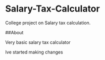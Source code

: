 # Salary-Tax-Calculator
College project on Salary tax calculation.

##About

Very basic salary tax calculator 

Ive started making changes

